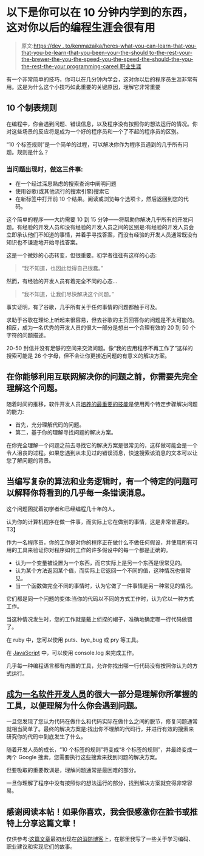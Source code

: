 # 以下是你可以在 10 分钟内学到的东西，这对你以后的编程生涯会很有用

> 原文:[https://dev . to/kenmazaika/heres-what-you-can-learn-that-you-that-you-be-learn-that-you-been-your-the-should to-the-rest-your-the-brewer-the-you-the-speed-you-the-speed-the-should-the-you-the-rest-the-your programming-careel 职业生涯](https://dev.to/kenmazaika/heres-what-you-can-learn-in-10-minutes-that-will-be-useful-for-the-rest-of-your-programming-career)

有一个非常简单的技巧，你可以在几分钟内学会，这对你以后的程序员生涯非常有用。这是为什么这个小技巧如此重要的关键原因，理解它非常重要

## 10 个制表规则

在编程中，你会遇到问题、错误信息，以及程序没有按照你的想法运行的情况。你对这些场景的反应将是成为一个好的程序员和一个了不起的程序员的区别。

“10 个标签规则”是一个简单的过程，可以解决你作为程序员遇到的几乎所有问题。规则是什么？

### 当问题出现时，做这三件事:

*   在一个经过深思熟虑的搜索查询中阐明问题
*   使用谷歌(或其他流行的搜索引擎)搜索它
*   在新标签中打开前 10 个结果。阅读或浏览每个选项卡，然后返回到您的代码。

这个简单的程序——大约需要 10 到 15 分钟——将帮助你解决几乎所有的开发问题。有经验的开发人员和没有经验的开发人员之间的区别是:有经验的开发人员会立即承认他们不知道的事情，并着手寻找答案，而没有经验的开发人员通常既没有知识也不谦逊地开始寻找答案。

这是一个微妙的心态转变，但很重要。初学者往往有这样的心态:

> “我不知道，也因此觉得自己很蠢。”

然而，有经验的开发人员有着完全不同的心态…

> “我不知道，让我们尽快解决这个问题。”

事实证明，有了谷歌，几乎所有关于任何事情的问题都触手可及。

求助于谷歌在理论上听起来很容易，但去谷歌的主页回答你的问题是不太可能的。相反，成为一名优秀的开发人员的很大一部分是想出一个合理有效的 20 到 50 个字符的问题描述。

20-50 封信并没有足够的空间来交流问题。像“我的应用程序不再工作了”这样的搜索可能是 26 个字母，但不会让你更接近问题的有意义的解决方案。

## 在你能够利用互联网解决你的问题之前，你需要先完全理解这个问题。

随着时间的推移，软件开发人员[培养的最重要的技能](http://learntocodewith.me/posts/ten-thousand-hours/)是使用两个特定步骤解决问题的能力:

*   首先，充分理解代码的问题。
*   第二，基于你的理解寻找问题的解决方案。

在你完全理解一个问题之前去寻找它的解决方案是很常见的，这样做可能会是一个令人沮丧的过程。如果您遇到从未见过的错误消息，快速搜索该消息的文本可以让您了解问题的背景。

## 当编写复杂的算法和业务逻辑时，有一个特定的问题可以解释你将看到的几乎每一条错误消息。

这个问题困扰着初学者和已经编程几十年的人。

认为你的计算机程序在做一件事，而实际上它在做别的事情，这是非常普遍的。T3】

作为一名程序员，你的工作是对你的程序正在做什么不做任何假设，并使用所有可用的工具来验证你对程序如何工作的许多假设中的每一个都是正确的。

*   认为一个变量被设置为一个东西，而它实际上是另一个东西是很常见的。
*   认为某个方法返回某个值，而实际上它返回一个不同的值，这种情况也很常见。
*   当一个函数做完全不同的事情时，认为它做了一件事情是另一种常见的情况。

它们都是同一个问题的变体:当你的代码以不同的方式工作时，认为它以一种方式工作。

当这种情况发生时，您的工作就是戴上侦探的帽子，准确地确定哪一行代码做错了。

在 ruby 中，您可以使用 puts、bye_bug 或 pry 等工具。

在 [JavaScript](http://blog.thefirehoseproject.com/posts/nodejs-vs-rails/?utm_source=devto&utm_medium=site&utm_campaign=unpaid&utm_content=10_minutes) 中，可以使用 console.log 来完成工作。

几乎每一种编程语言都有内置的工具，允许你找出哪一行代码没有按照你认为的方式运行。

## [成为一名软件开发人员](http://www.thefirehoseproject.com?utm_source=devto&utm_medium=site&utm_campaign=unpaid&utm_content=10_minutes)的很大一部分是理解你所掌握的工具，以便理解为什么你会遇到问题。

一旦您发现了您认为代码在做什么和代码实际在做什么之间的脱节，修复问题通常就相当简单了。最终的解决方案是:找出你不理解的代码行，并进行有效的搜索来研究你的代码中到底发生了什么。

随着开发人员的成长，“10 个标签的规则”将变成“8 个标签的规则”，并最终变成一两个 Google 搜索，您需要执行这些搜索来找到问题的解决方案。

但要吸取的重要教训是，理解问题通常是最困难的部分。

一旦你理解了程序中没有按照你的想法运行的部分，找到解决方案就变得非常容易。

## 感谢阅读本帖！如果你喜欢，我会很感激你在脸书或推特上分享这篇文章！

仅供参考:[这篇文章](http://blog.thefirehoseproject.com/posts/10-minutes-learn-programming/)最初出现在[的消防博客](http://ift.tt/1L2P6yH)上，在那里我写了一些关于学习编码、职业建议和实现它们的故事。